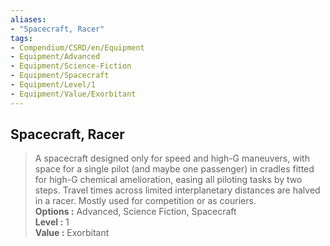 ```yaml
---
aliases:
- "Spacecraft, Racer"
tags:
- Compendium/CSRD/en/Equipment
- Equipment/Advanced
- Equipment/Science-Fiction
- Equipment/Spacecraft
- Equipment/Level/1
- Equipment/Value/Exorbitant
---
```


  
## Spacecraft, Racer  
  
>A spacecraft designed only for speed and high-G maneuvers, with space for a single pilot (and maybe one passenger) in cradles fitted for high-G chemical amelioration, easing all piloting tasks by two steps. Travel times across limited interplanetary distances are halved in a racer. Mostly used for competition or as couriers.  
> **Options :** Advanced, Science Fiction, Spacecraft  
> **Level :** 1  
> **Value :** Exorbitant